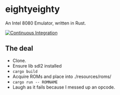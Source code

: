 # eightyeighty
An Intel 8080 Emulator, written in Rust.

[![Continuous Integration](https://github.com/sullivant/eightyeighty/actions/workflows/ci.yml/badge.svg?branch=main)](https://github.com/sullivant/eightyeighty/actions/workflows/ci.yml)

## The deal
- Clone.
- Ensure lib sdl2 installed
- `cargo build`
- Acquire ROMs and place into ./resources/roms/
- `cargo run -- ROMNAME`
- Laugh as it fails because I messed up an opcode.  
